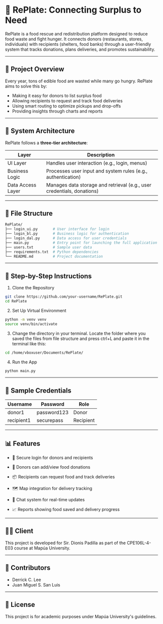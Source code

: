 # 🥫 RePlate: Connecting Surplus to Need

RePlate is a food rescue and redistribution platform designed to reduce food waste and fight hunger. It connects donors (restaurants, stores, individuals) with recipients (shelters, food banks) through a user-friendly system that tracks donations, plans deliveries, and promotes sustainability.

---

## 📌 Project Overview

Every year, tons of edible food are wasted while many go hungry. RePlate aims to solve this by:

- Making it easy for donors to list surplus food
- Allowing recipients to request and track food deliveries
- Using smart routing to optimize pickups and drop-offs
- Providing insights through charts and reports

---

## 🧱 System Architecture

RePlate follows a **three-tier architecture**:

| Layer              | Description                                                                 |
|-------------------|-----------------------------------------------------------------------------|
| UI Layer           | Handles user interaction (e.g., login, menus)                              |
| Business Logic     | Processes user input and system rules (e.g., authentication)               |
| Data Access Layer  | Manages data storage and retrieval (e.g., user credentials, donations)     |

---

## 📂 File Structure

```bash
RePlate/
├── login_ui.py       # User interface for login
├── login_bl.py       # Business logic for authentication
├── login_dal.py      # Data access for user credentials
├── main.py           # Entry point for launching the full application
├── users.txt         # Sample user data
├── requirements.txt  # Python dependencies
└── README.md         # Project documentation
```

---

## 🚀 Step-by-Step Instructions

1. Clone the Repository
```bash
git clone https://github.com/your-username/RePlate.git
cd RePlate
```

2. Set Up Virtual Environment
```bash
python -m venv venv
source venv/bin/activate
```
3. Change the directory in your terminal. Locate the folder where you saved the files from file structure and press ctrl+L and paste it in the terminal like this:
```bash
cd /home/vboxuser/Documents/RePlate/
```
4. Run the App
```bash
python main.py
```


---

## 🧪 Sample Credentials

| Username     | Password     | Role       |
|--------------|--------------|------------|
| donor1       | password123  | Donor      |
| recipient1   | securepass   | Recipient  |

---

## 📊 Features

- 🔐 Secure login for donors and recipients

- 📝 Donors can add/view food donations

- 📦 Recipients can request food and track deliveries

- 🗺️ Map integration for delivery tracking

- 💬 Chat system for real-time updates

- 📈 Reports showing food saved and delivery progress

---

## 👨‍🏫 Client
This project is developed for Sir. Dionis Padilla as part of the CPE106L-4-E03 course at Mapúa University.

---

## 👥 Contributors
- Derrick C. Lee
- Juan Miguel S. San Luis

---

## 📃 License
This project is for academic purposes under Mapúa University's guidelines.
